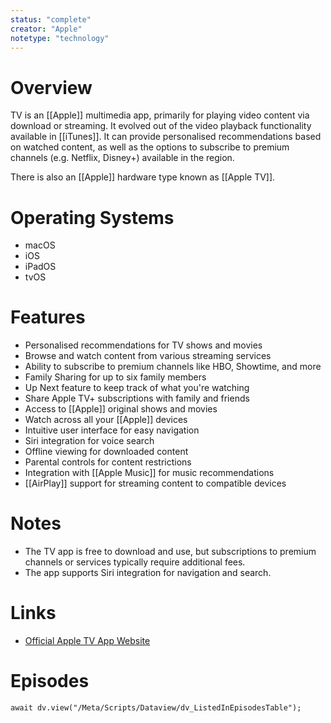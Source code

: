 ```yaml
---
status: "complete"
creator: "Apple"
notetype: "technology"
---
```


# Overview
TV is an [[Apple]] multimedia app, primarily for playing video content via download or streaming. It evolved out of the video playback functionality available in [[iTunes]]. It can provide personalised recommendations based on watched content, as well as the options to subscribe to premium channels (e.g. Netflix, Disney+) available in the region.

There is also an [[Apple]] hardware type known as [[Apple TV]].

# Operating Systems  
- macOS
- iOS
- iPadOS
- tvOS

# Features  
- Personalised recommendations for TV shows and movies
- Browse and watch content from various streaming services
- Ability to subscribe to premium channels like HBO, Showtime, and more
- Family Sharing for up to six family members
- Up Next feature to keep track of what you're watching
- Share Apple TV+ subscriptions with family and friends
- Access to [[Apple]] original shows and movies
- Watch across all your [[Apple]] devices
- Intuitive user interface for easy navigation
- Siri integration for voice search
- Offline viewing for downloaded content
- Parental controls for content restrictions
- Integration with [[Apple Music]] for music recommendations
- [[AirPlay]] support for streaming content to compatible devices

# Notes  
- The TV app is free to download and use, but subscriptions to premium channels or services typically require additional fees.
- The app supports Siri integration for navigation and search.

# Links  
- [Official Apple TV App Website](https://www.apple.com/uk/apple-tv-app/)

# Episodes
```dataviewjs
await dv.view("/Meta/Scripts/Dataview/dv_ListedInEpisodesTable");
```
